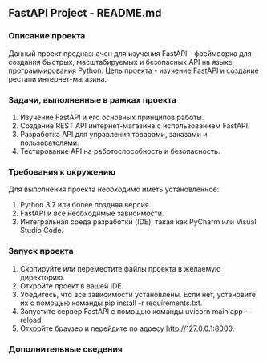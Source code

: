 ## FastAPI Project - README.md

### Описание проекта

Данный проект предназначен для изучения FastAPI - фреймворка для создания быстрых, масштабируемых и безопасных API на языке программирования Python. Цель проекта - изучение FastAPI и создание рестапи интернет-магазина.

### Задачи, выполненные в рамках проекта

1. Изучение FastAPI и его основных принципов работы.
2. Создание REST API  интернет-магазина с использованием FastAPI.
3. Разработка API для управления товарами, заказами и пользователями.
4. Тестирование API на работоспособность и безопасность.

### Требования к окружению

Для выполнения проекта необходимо иметь установленное:

1. Python 3.7 или более поздняя версия.
2. FastAPI и все необходимые зависимости.
3. Интегральная среда разработки (IDE), такая как PyCharm или Visual Studio Code.

### Запуск проекта

1. Скопируйте или переместите файлы проекта в желаемую директорию.
2. Откройте проект в вашей IDE.
3. Убедитесь, что все зависимости установлены. Если нет, установите их с помощью команды pip install -r requirements.txt.
4. Запустите сервер FastAPI с помощью команды uvicorn main:app --reload.
5. Откройте браузер и перейдите по адресу http://127.0.0.1:8000.

### Дополнительные сведения


###